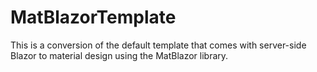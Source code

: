 # MatBlazorTemplate
This is a conversion of the default template that comes with server-side Blazor to material design using the MatBlazor library.
